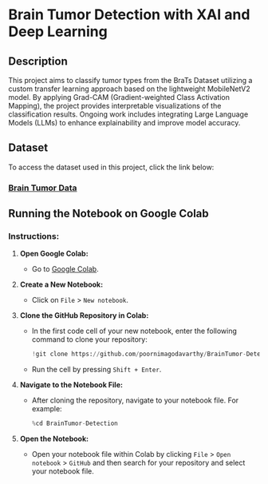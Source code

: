 # Brain Tumor Detection with XAI and Deep Learning

## Description
This project aims to classify tumor types from the BraTs Dataset utilizing a custom transfer learning approach based on the lightweight MobileNetV2 model. 
By applying Grad-CAM (Gradient-weighted Class Activation Mapping), the project provides interpretable visualizations of the classification results. 
Ongoing work includes integrating Large Language Models (LLMs) to enhance explainability and improve model accuracy.

## Dataset
To access the dataset used in this project, click the link below:

### [**Brain Tumor Data**](https://data.mendeley.com/datasets/w4sw3s9f59/1)

## Running the Notebook on Google Colab

### Instructions:

1. **Open Google Colab:**
   - Go to [Google Colab](https://colab.research.google.com/).

2. **Create a New Notebook:**
   - Click on `File` > `New notebook`.

3. **Clone the GitHub Repository in Colab:**
   - In the first code cell of your new notebook, enter the following command to clone your repository:
     ```python
     !git clone https://github.com/poornimagodavarthy/BrainTumor-Detection.git
     ```
   - Run the cell by pressing `Shift + Enter`.

5. **Navigate to the Notebook File:**
   - After cloning the repository, navigate to your notebook file. For example:
     ```python
     %cd BrainTumor-Detection
     ```

6. **Open the Notebook:**
   - Open your notebook file within Colab by clicking `File` > `Open notebook` > `GitHub` and then search for your repository and select your notebook file.

